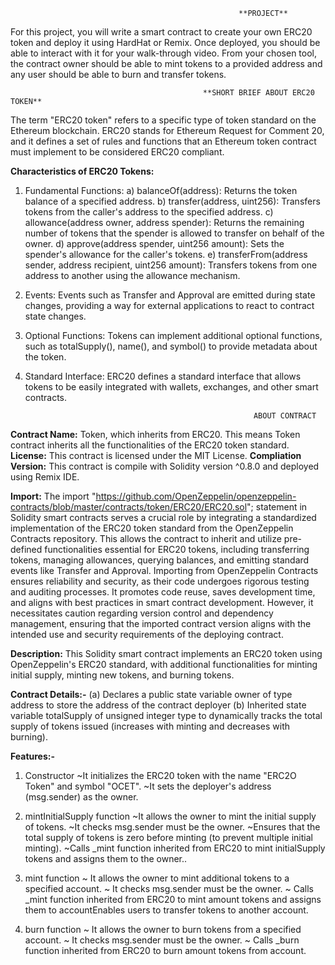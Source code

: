                                                        **PROJECT**
For this project, you will write a smart contract to create your own ERC20 token and deploy it using HardHat or Remix. Once deployed, you should be able to interact with it for your walk-through video. From your chosen tool, the contract owner should be able to mint tokens to a provided address and any user should be able to burn and transfer tokens.

                                               **SHORT BRIEF ABOUT ERC20 TOKEN**

The term "ERC20 token" refers to a specific type of token standard on the Ethereum blockchain. ERC20 stands for Ethereum Request for Comment 20, and it defines a set of rules and functions that an Ethereum token contract must implement to be considered ERC20 compliant. 

**Characteristics of ERC20 Tokens:**
1) Fundamental Functions:
              a) balanceOf(address): Returns the token balance of a specified address.
              b) transfer(address, uint256): Transfers tokens from the caller's address to the specified address.
              c) allowance(address owner, address spender): Returns the remaining number of tokens that the spender is allowed to transfer on behalf of the owner.
              d) approve(address spender, uint256 amount): Sets the spender's allowance for the caller's tokens.
              e) transferFrom(address sender, address recipient, uint256 amount): Transfers tokens from one address to another using the allowance mechanism.
2) Events: Events such as Transfer and Approval are emitted during state changes, providing a way for external applications to react to contract state changes.
3) Optional Functions: Tokens can implement additional optional functions, such as totalSupply(), name(), and symbol() to provide metadata about the token.
4) Standard Interface: ERC20 defines a standard interface that allows tokens to be easily integrated with wallets, exchanges, and other smart contracts.


                                                          ABOUT CONTRACT

**Contract Name:** Token, which inherits from ERC20. This means Token contract inherits all the functionalities of the ERC20 token standard.
**License:** This contract is licensed under the MIT License.
**Compliation Version:** This contract is compile with Solidity version ^0.8.0 and deployed using  Remix IDE.

**Import:**
The import "https://github.com/OpenZeppelin/openzeppelin-contracts/blob/master/contracts/token/ERC20/ERC20.sol"; statement in Solidity smart contracts serves a crucial role by integrating a standardized implementation of the ERC20 token standard from the OpenZeppelin Contracts repository. This allows the contract to inherit and utilize pre-defined functionalities essential for ERC20 tokens, including transferring tokens, managing allowances, querying balances, and emitting standard events like Transfer and Approval. Importing from OpenZeppelin Contracts ensures reliability and security, as their code undergoes rigorous testing and auditing processes. It promotes code reuse, saves development time, and aligns with best practices in smart contract development. However, it necessitates caution regarding version control and dependency management, ensuring that the imported contract version aligns with the intended use and security requirements of the deploying contract.

**Description:** This Solidity smart contract implements an ERC20 token using OpenZeppelin's ERC20 standard, with additional functionalities for minting initial supply, minting new tokens, and burning tokens.

**Contract Details:-**
(a) Declares a public state variable owner of type address to store the address of the contract deployer 
(b) Inherited state variable totalSupply of unsigned integer type to dynamically tracks the total supply of tokens issued (increases with minting and decreases with burning).

**Features:-**
1) Constructor
~It initializes the ERC20 token with the name "ERC2O Token" and symbol "OCET".
~It sets the deployer's address (msg.sender) as the owner.

2) mintInitialSupply function
~It allows the owner to mint the initial supply of tokens.
~It checks msg.sender must be the owner.
~Ensures that the total supply of tokens is zero before minting (to prevent multiple initial minting).
~Calls _mint function inherited from ERC20 to mint initialSupply tokens and assigns them to the owner..

3) mint function
~ It allows the owner to mint additional tokens to a specified account.
~ It checks msg.sender must be the owner.
~ Calls _mint function inherited from ERC20 to mint amount tokens and assigns them to accountEnables users to transfer tokens to another account.

4) burn function
~ It allows the owner to burn tokens from a specified account.
~ It checks msg.sender must be the owner.
~ Calls _burn function inherited from ERC20 to burn amount tokens from account.


